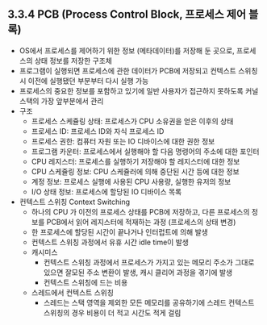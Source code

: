 ## 3.3.4 PCB (Process Control Block, 프로세스 제어 블록)

- OS에서 프로세스를 제어하기 위한 정보 (메타데이터)를 저장해 둔 곳으로, 프로세스의 상태 정보를 저장한 구조체
- 프로그램이 실행되면 프로세스에 관한 데이터가 PCB에 저장되고 컨텍스트 스위칭시 이전에 실행됐던 부분부터 다시 실행 가능
- 프로세스의 중요한 정보를 포함하고 있기에 일반 사용자가 접근하지 못하도록 커널 스택의 가장 앞부분에서 관리
- 구조
    - 프로세스 스케쥴링 상태: 프로세스가 CPU 소유권을 얻은 이후의 상태
    - 프로세스 ID: 프로세스 ID와 자식 프로세스 ID
    - 프로세스 권한: 컴퓨터 자원 또는 IO 디바이스에 대한 권한 정보
    - 프로그램 카운터: 프로세스에서 실행해야 할 다음 명령어의 주소에 대한 포인터
    - CPU 레지스터: 프로세스를 실행하기 저장해야 할 레지스터에 대한 정보
    - CPU 스케쥴링 정보: CPU 스케쥴러에 의해 중단된 시간 등에 대한 정보
    - 계정 정보: 프로세스 실행에 사용된 CPU 사용량, 실행한 유저의 정보
    - I/O 상태 정보: 프로세스에 할당된 IO 디바이스 목록
- 컨텍스트 스위칭 Context Switching
    - 하나의 CPU 가 이전의 프로세스 상태를 PCB에 저장하고, 다른 프로세스의 정보를 PCB에서 읽어 레지스터에 적재하는 과정 (프로세스의 상태 변경)
    - 한 프로세스에 할당된 시간이 끝나거나 인터럽트에 의해 발생
    - 컨텍스트 스위칭 과정에서 유휴 시간 idle time이 발생
    - 캐시미스
        - 컨텍스트 스위칭 과정에서 프로세스가 가지고 있는 메모리 주소가 그대로 있으면 잘모된 주소 변환이 발생, 캐시 클리어 과정을 겪기에 발생
        - 컨텍스트 스위칭에 드는 비용
    - 스레드에서 컨텍스트 스위칭
        - 스레드는 스택 영역을 제외한 모든 메모리를 공유하기에 스레드 컨텍스트 스위칭의 경우 비용이 더 적고 시간도 적게 걸림